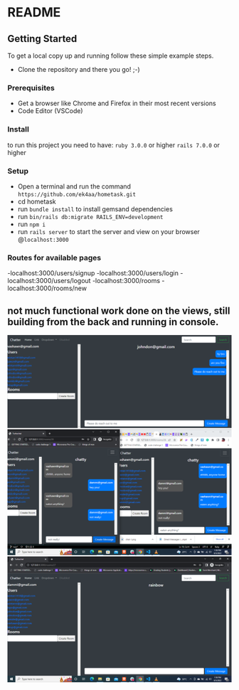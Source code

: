 # README


## Getting Started

To get a local copy up and running follow these simple example steps.

- Clone the repository and there you go! ;-)

### Prerequisites

- Get a browser like Chrome and Firefox in their most recent versions
- Code Editor (VSCode)

### Install
to run this project you need to have:
`ruby 3.0.0` or higher
`rails 7.0.0` or higher


### Setup

- Open a terminal and run the command `https://github.com/ek4aa/hometask.git`
- cd hometask
- run `bundle install` to install gemsand dependencies
- run `bin/rails db:migrate RAILS_ENV=development`
- run `npm i`
- run `rails server` to start the server and view on your browser @`localhost:3000`

### Routes for available pages

-localhost:3000/users/signup
-localhost:3000/users/login
-localhost:3000/users/logout
-localhost:3000/rooms
-localhost:3000/rooms/new



## not much functional work done on the views, still building from the back and running in console.

![screenshot](./app/assets/images/chat-1.png)
![screenshot](./app/assets/images/Screenshot%20(45).png)
![screenshot](./app/assets/images/Screenshot%20(46).png)
